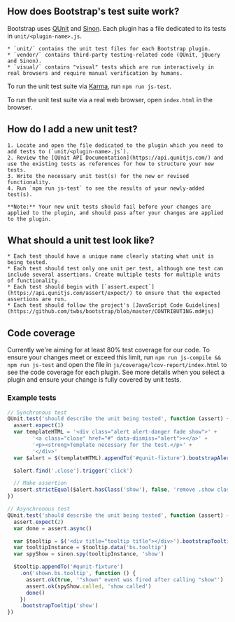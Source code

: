 ## How does Bootstrap's test suite work?

Bootstrap uses [QUnit](https://qunitjs.com/) and [Sinon](https://sinonjs.org/). Each plugin has a file dedicated to its tests in `unit/<plugin-name>.js`.

    * `unit/` contains the unit test files for each Bootstrap plugin.
    * `vendor/` contains third-party testing-related code (QUnit, jQuery and Sinon).
    * `visual/` contains "visual" tests which are run interactively in real browsers and require manual verification by humans.

To run the unit test suite via [Karma](https://karma-runner.github.io/), run `npm run js-test`.

To run the unit test suite via a real web browser, open `index.html` in the browser.

## How do I add a new unit test?

    1. Locate and open the file dedicated to the plugin which you need to add tests to (`unit/<plugin-name>.js`).
    2. Review the [QUnit API Documentation](https://api.qunitjs.com/) and use the existing tests as references for how to structure your new tests.
    3. Write the necessary unit test(s) for the new or revised functionality.
    4. Run `npm run js-test` to see the results of your newly-added test(s).

    **Note:** Your new unit tests should fail before your changes are applied to the plugin, and should pass after your changes are applied to the plugin.

## What should a unit test look like?

    * Each test should have a unique name clearly stating what unit is being tested.
    * Each test should test only one unit per test, although one test can include several assertions. Create multiple tests for multiple units of functionality.
    * Each test should begin with [`assert.expect`](https://api.qunitjs.com/assert/expect/) to ensure that the expected assertions are run.
    * Each test should follow the project's [JavaScript Code Guidelines](https://github.com/twbs/bootstrap/blob/master/CONTRIBUTING.md#js)

## Code coverage

Currently we're aiming for at least 80% test coverage for our code. To ensure your changes meet or exceed this limit, run `npm run js-compile && npm run js-test` and open the file in `js/coverage/lcov-report/index.html` to see the code coverage for each plugin. See more details when you select a plugin and ensure your change is fully covered by unit tests.

### Example tests

```js
// Synchronous test
QUnit.test('should describe the unit being tested', function (assert) {
  assert.expect(1)
  var templateHTML = '<div class="alert alert-danger fade show">' +
        '<a class="close" href="#" data-dismiss="alert">×</a>' +
        '<p><strong>Template necessary for the test.</p>' +
        '</div>'
  var $alert = $(templateHTML).appendTo('#qunit-fixture').bootstrapAlert()

  $alert.find('.close').trigger('click')

  // Make assertion
  assert.strictEqual($alert.hasClass('show'), false, 'remove .show class on .close click')
})

// Asynchronous test
QUnit.test('should describe the unit being tested', function (assert) {
  assert.expect(2)
  var done = assert.async()

  var $tooltip = $('<div title="tooltip title"></div>').bootstrapTooltip()
  var tooltipInstance = $tooltip.data('bs.tooltip')
  var spyShow = sinon.spy(tooltipInstance, 'show')

  $tooltip.appendTo('#qunit-fixture')
    .on('shown.bs.tooltip', function () {
      assert.ok(true, '"shown" event was fired after calling "show"')
      assert.ok(spyShow.called, 'show called')
      done()
    })
    .bootstrapTooltip('show')
})
```
